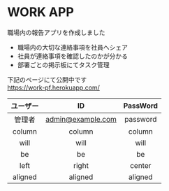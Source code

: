 # WORK APP
職場内の報告アプリを作成しました
- 職場内の大切な連絡事項を社員へシェア
- 社員が連絡事項を確認したのかが分かる
- 部署ごとの掲示板にてタスク管理

下記のページにて公開中です<br>
https://work-pf.herokuapp.com/

| ユーザー | ID | PassWord |
|:-----------:|:------------:|:------------:|
| 管理者       | admin@example.com        | password |
| column     | column      | column       |
| will       | will        | will         |
| be         | be          | be           |
| left       | right       | center       |
| aligned    | aligned     | aligned      |

